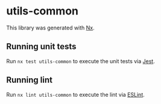 # utils-common

This library was generated with [Nx](https://nx.dev).

## Running unit tests

Run `nx test utils-common` to execute the unit tests via [Jest](https://jestjs.io).

## Running lint

Run `nx lint utils-common` to execute the lint via [ESLint](https://eslint.org/).
